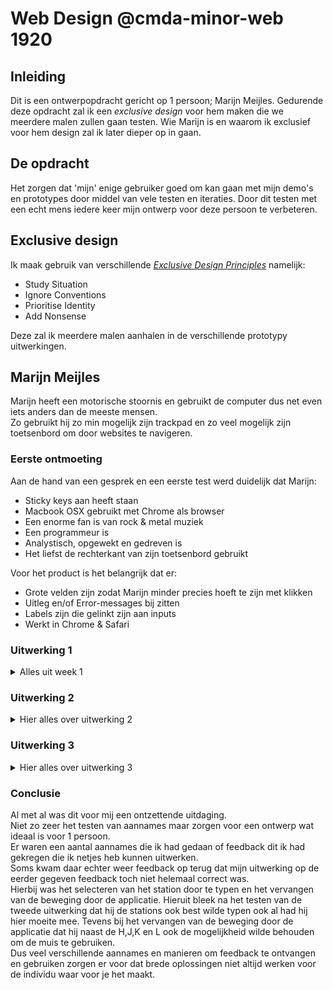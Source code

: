 # Web Design @cmda-minor-web 1920

## Inleiding

Dit is een ontwerpopdracht gericht op 1 persoon; Marijn Meijles.
Gedurende deze opdracht zal ik een _exclusive design_ voor hem maken die we meerdere malen zullen gaan testen.
Wie Marijn is en waarom ik exclusief voor hem design zal ik later dieper op in gaan.

## De opdracht

Het zorgen dat 'mijn' enige gebruiker goed om kan gaan met mijn demo's en prototypes door middel van vele testen en iteraties.
Door dit testen met een echt mens iedere keer mijn ontwerp voor deze persoon te verbeteren.

## Exclusive design

Ik maak gebruik van verschillende [_Exclusive Design Principles_](https://exclusive-design.vasilis.nl) namelijk:

- Study Situation
- Ignore Conventions
- Prioritise Identity
- Add Nonsense

Deze zal ik meerdere malen aanhalen in de verschillende prototypy uitwerkingen.

## Marijn Meijles

Marijn heeft een motorische stoornis en gebruikt de computer dus net even iets anders dan de meeste mensen.   
Zo gebruikt hij zo min mogelijk zijn trackpad en zo veel mogelijk zijn toetsenbord om door websites te navigeren.

### Eerste ontmoeting

Aan de hand van een gesprek en een eerste test werd duidelijk dat Marijn:

- Sticky keys aan heeft staan
- Macbook OSX gebruikt met Chrome als browser
- Een enorme fan is van rock & metal muziek
- Een programmeur is
- Analystisch, opgewekt en gedreven is
- Het liefst de rechterkant van zijn toetsenbord gebruikt

Voor het product is het belangrijk dat er:

- Grote velden zijn zodat Marijn minder precies hoeft te zijn met klikken
- Uitleg en/of Error-messages bij zitten
- Labels zijn die gelinkt zijn aan inputs
- Werkt in Chrome & Safari

### Uitwerking 1

<details>
<summary>Alles uit week 1</summary>

### Wat ik heb gedaan

Ik ga voor Marijn een product ontwerpen wat hem gaat helpen zijn treinreizen te plannen.  
Dit betekent dat ik waarschijnlijk aan de slag moet gaan met iets wat de datum voor hem moet selecteren, maar misschien kan ik dit op meerdere manieren oplossen.
En natuurlijk wil ik dat dit een variant word die Marijn echt kan gebruiken.

Ik heb een toffe achtergrond gemaakt van een soort metal logo met Marijns naam zowel als een monospace terminal achtige omgeving verder. 
De hoop is dat Marijn het leuk vind om twee van zijn passies terug te zien in mijn werk.
Tot slot vul ik ook alvast vaste waarden in, zoals Eindhoven en Amsterdam.  
Aangezien dit is wat Marijn zelf het meeste zal gaan gebruiken.
Een klein beetje leuke nonsense natuurlijk, maar vooral om zijn identiteit terug te laten komen. 

Verder heb ik gezorgd voor een grote duidelijk groene knop in de kleur 'terminal' groen, zoals je die misschien wel herkent van de groene tekst op de bekende zwarte achtergrond. 
Dit is de hoofdinteractie dus vandaar duidelijk en goed gekleurd.
Onderin is een menu te vinden met daarin het overzicht van wat Marijn allemaal besloten heeft.  
Dit is tevens een klikbaar menu waar hij ten allen tijden terug kan gaan om dingen te veranderen.  

Natuurlijk gaat een aantal van deze dingen volledig fout en ben ik aan het testen met aannames die ik eerder heb gedaan vanuit onze eerste ontmoeting.  
Zo heb ik alles klaar gemaakt zodat je er makkelijk door heen kan gaan met tab en enter.  
Ook heb ik functionaliteit toegevoegd met de pijltjes.
Momenteel is het alleen mogelijk 1 van deze twee te gebruiken, niet allebei tegelijk.  

### Vragen bij het maken

Terwijl ik bezig was met mijn eerste testplan had ik een aantal ideeen en aannames.  
Een aantal hiervan heb ik verwerkt, sommige er van heb ik niet verwerkt en juist tijdens het testen gevraagd.
Of uit de testen van mijn medestudenten gehaald natuurlijk.

- Is Marijn zo geweldig dat hij weet in welke provincie de stad bevind die hij wilt bezoeken? Dan kan ik namelijk station selectie op provincie -> stad mogelijk maken.
- Welke manier van typen gebruikt Marijn of welke prefereert hij? Gebruikt hij iets zoals T9, een QWERTY-toetsenbord lay-out of het alfabet beginnend bij de A?
- Wil Marijn enkel de datum invullen of is de dag van de week ook relevant voor hem?
- Eindhoven als vast vertrek station en Amsterdam als vast aankomst?
- Er wordt bij de NS een keuze aangeboden voor 'toegankelijk reizen' zowel als extra overstaptijd. Maakt Marijn hier gebruik van?
- Wilt Marijn via bepaalde stations reizen of wilt hij enkel een start en aankomststation aangeven?
- Zijn er vaste waardes die Marijn makkelijker vind voor de dagen of uren?

### Testplan

Kan Marijn een reis plannen van Eindhoven naar Amsterdam.
Hieronder de vragen met antwoorden, overige feedback staat onder het kopje van volgende week.  

##### Hoe werkt het invullen van de treinstations voor Marijn?

Kan hij dit goed met invul velden?  
- Dit kan, maar typen is niet het allermakkelijkst voor Marijn
Moet ik hier iets anders op verzinnen?
- Waarom niet :-)

##### Hoe werkt het invullen van de nummer velden?

Is omhoog/naar beneden te vervelend voor bijvoorbeeld 31 dagen van het jaar?  
- Nee, dat is het niet
Is het nodig dat hij weet welke dag van de week het is?
- Niet noodzakelijk

##### Kan hij het volledige prototype succesvol doorlopen?

Waar gaat het fout, zie ik hier makkelijke oplossingen voor?
 - Meerdere dingen die 'fout' gaan. Opgeschreven als feedback

##### Hoe werken de pijltjes toetsen/enter toets als besturing?

Zijn er andere knoppen die Marijn prettiger vind/beter werken?
- H,J,K & L als besturing werkt het best. 
- Tab functionaliteiten is niet belangrijk/wordt niet gebruikt

</details>

### Uitwerking 2

<details>
<summary> Hier alles over uitwerking 2 </summary>

#### Feedback uitwerking 1

Uit de eerste test haalde ik enorm veel feedback:

- De toetsen; HJKL om te besturen
- Links/rechts moet ook bepalen dat hij links en rechts gaat door de datumpicker
- Uitleg tekst bij de velden zetten en niet enkel aan het begin. Dit is te veel instuderen.
- Placeholder tekst ipv values (logisch maar goed om te weten)
- Feedback bij verplaatsen over scherm verbeteren
- Nonsense: Cursor veranderen wanneer muis in beeld is.
- De knop 'Next' is overbodig bij het accepteren van het inputveld (veranderen naar naam volgend veld)
- hover & focus andere vormgeving geven
- Aangeven in menu onderin wat ingevuld is
- Interface veranderen, is iets te groot, kan kleiner en eenvoudiger
- Gebruik maken van de lege ruimte (misschien met meer nonsense?!)
- feedback in tekst geven op het bevestigings/'klopt dit?'-scherm.
- Hij plant standaard 1 uur voor werk zijn reizen.
- En anders is dit 1 dag van te voren

#### Wat ik heb gedaan

Ik heb de hele UI omgegooid en ben voor iets gegaan wat meer 'normaal' is, geinspireerd op de oudere NS UI van de ticketautomaten.
Hopelijk maakt dat het gebruik van de applicatie iets makkelijker.  
Ik heb alles pijltjestoetsen en muis besturing weggehaald.  
Momenteel kan je alleen met HJKL en Enter de applicatie besturen.  
Ik heb alle vreemde inputs weggehaald en gezorgd dat er enkel kan worden ingevuld met behulp van de besturing.  
Hierdoor heb ik zowel als de gebruiker meer zeggeschap over wat er precies gebeurd.  
Alle overbodige 'volgende' en 'next' knoppen zijn verwijderd.  
Ik maak nu gebruik van de lege ruimte door wat nonsense toe te voegen.  
Tevens heb ik ook rekening gehouden met Marijn zijn presets en mijn eerdere onderzoek van demo 1 meegenomen als solide basis.
Ik heb een beetje meer nonsense toegevoegd en wat duidelijkheid gegeven op welk onderdeel je je bevind.

### Testplan

Kan Marijn een reis plannen van Eindhoven naar Amsterdam.
Hieronder de vragen met antwoorden, overige feedback staat onder het kopje van volgende week.  

##### Werkt het invullen van treinstations op deze manier?

Is het invullen van de eerste twee letters duidelijk? 
- Is duidelijk, maar tooltip was niet te lezen
- Toch wel invullen met toetsenbord toevoegen

##### Hoe werkt het invullen van de nummer velden?

Marijn was niet in staat er veel kapot aan te maken. 
Invullen van de velden was dus prettig.
Feedback; dagen kunnen in de min, jaartal kan te hoog, uren/minuten moeten terug naar 0 als ze de top hebben bereikt.

##### Kan hij het volledige prototype succesvol doorlopen?

Marijn was goed in staat het prototype door te lopen.
Niets hield hem hierbij tegen en hij was door niets verward

##### Hoe werkt H,J,K,L + Enter als besturing?

Marijn geeft aan dat hoewel hij dit beter vind dat de pijltjes-toetsen en tab hij toch ook de muis had willen gebruiken.
Ook geeft hij aan dat hij toch de eerste twee letters van het treinstation wel kan typen.

</details>

### Uitwerking 3

<details>
<summary> Hier alles over uitwerking 3 </summary>

Feedback van test 3:

- Niet alle maanden hebben 31 dagen (duh!)
- Start en eind locatie kunnen niet hetzelfde zijn. Hier kan ik iets voor maken.
- Meer ruimte maken voor stations als het een lange lijst is.
- Tooltip is niet altijd zichtbaar door locatie rechtsbovenin.
- Eerste letters typen is makkelijker dan letters selecteren met HJKL. Dit laat echter weer een moeilijke besturing/design beslissingen over met verkeerde inputs.
- Dagen kunnen blijkbaar in de min?
- Naar links om terug te gaan naar hoofdmenu
- Muis als besturing toevoegen
- Wrap-around voor de tijd
- Selectie bevestigen stuurt je naar volgende menu item in de lijst
- Pijltjes mogelijk ook toevoegen

</details>

### Conclusie

Al met al was dit voor mij een ontzettende uitdaging.  
Niet zo zeer het testen van aannames maar zorgen voor een ontwerp wat ideaal is voor 1 persoon.  
Er waren een aantal aannames die ik had gedaan of feedback dit ik had gekregen die ik netjes heb kunnen uitwerken.  
Soms kwam daar echter weer feedback op terug dat mijn uitwerking op de eerder gegeven feedback toch niet helemaal correct was.  
Hierbij was het selecteren van het station door te typen en het vervangen van de beweging door de applicatie. Hieruit bleek na het testen van de tweede uitwerking dat hij de stations ook best wilde typen ook al had hij hier moeite mee. Tevens bij het vervangen van de beweging door de applicatie dat hij naast de H,J,K en L ook de mogelijkheid wilde behouden om de muis te gebruiken.  
Dus veel verschillende aannames en manieren om feedback te ontvangen en gebruiken zorgen er voor dat brede oplossingen niet altijd werken voor de individu waar voor je het maakt.

